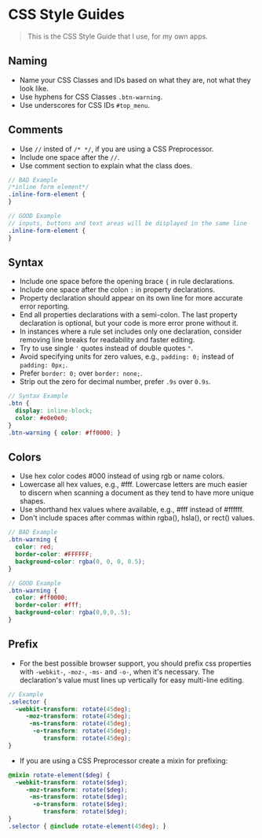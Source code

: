 # CSS Style Guides

> This is the CSS Style Guide that I use, for my own apps.

## Naming

* Name your CSS Classes and IDs based on what they are, not what they look like.
* Use hyphens for CSS Classes `.btn-warning`.
* Use underscores for CSS IDs `#top_menu`.

## Comments

* Use `//` insted of `/* */`, if you are using a CSS Preprocessor.
* Include one space after the `//`.
* Use comment section to explain what the class does.

```scss
// BAD Example
/*inline form element*/
.inline-form-element {
}

// GOOD Example
// inputs, buttons and text areas will be displayed in the same line
.inline-form-element {
}
```

## Syntax

* Include one space before the opening brace `{` in rule declarations.
* Include one space after the colon `:` in property declarations.
* Property declaration should appear on its own line for more accurate error reporting.
* End all properties declarations with a semi-colon. The last property declaration is optional, but your code is more error prone without it.
* In instances where a rule set includes only one declaration, consider removing line breaks for readability and faster editing.
* Try to use single `'` quotes instead of double quotes `"`.
* Avoid specifying units for zero values, e.g., `padding: 0;` instead of `padding: 0px;`.
* Prefer `border: 0;` over `border: none;`.
* Strip out the zero for decimal number, prefer `.9s` over `0.9s`.

```scss
// Syntax Example
.btn {
  display: inline-block;
  color: #e0e0e0;
}
.btn-warning { color: #ff0000; }
```

## Colors

* Use hex color codes #000 instead of using rgb or name colors.
* Lowercase all hex values, e.g., #fff. Lowercase letters are much easier to discern when scanning a document as they tend to have more unique shapes.
* Use shorthand hex values where available, e.g., #fff instead of #ffffff.
* Don't include spaces after commas within rgba(), hsla(), or rect() values.

```scss
// BAD Example
.btn-warning {
  color: red;
  border-color: #FFFFFF;
  background-color: rgba(0, 0, 0, 0.5);
}

// GOOD Example
.btn-warning {
  color: #ff0000;
  border-color: #fff;
  background-color: rgba(0,0,0,.5);
}
```

## Prefix

* For the best possible browser support, you should prefix css properties with `-webkit-`, `-moz-`, `-ms-` and `-o-`, when it's necessary. The declaration's value must lines up vertically for easy multi-line editing.

```scss
// Example
.selector {
  -webkit-transform: rotate(45deg);
     -moz-transform: rotate(45deg);
      -ms-transform: rotate(45deg);
       -o-transform: rotate(45deg);
          transform: rotate(45deg);
}
```
* If you are using a CSS Preprocessor create a mixin for prefixing:

```scss
@mixin rotate-element($deg) {
  -webkit-transform: rotate($deg);
     -moz-transform: rotate($deg);
      -ms-transform: rotate($deg);
       -o-transform: rotate($deg);
          transform: rotate($deg);
}
.selector { @include rotate-element(45deg); }
```


